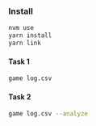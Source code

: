 ### Install

```bash
nvm use
yarn install 
yarn link
```
#### Task 1
```bash
game log.csv
```

#### Task 2 
```bash
game log.csv --analyze
```
